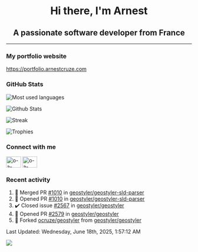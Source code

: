 <h1 align="center">Hi there, I'm Arnest</h1>
<h2 align="center">A passionate software developer from France</h2>

---

### My portfolio website

https://portfolio.arnestcruze.com

### GitHub Stats

![Most used languages](https://github-readme-stats.vercel.app/api/top-langs/?username=ocruze&langs_count=10&layout=compact&hide=tsql)

![Github Stats](https://github-readme-stats.vercel.app/api?username=ocruze&count_private=true&show_icons=true&title_color=fff&text_color=fff&bg_color=30,36d1dc,904e95)

![Streak](https://github-readme-streak-stats.herokuapp.com/?user=ocruze&)

![Trophies](https://github-profile-trophy.vercel.app/?username=ocruze)

### Connect with me

<p align="left">
  <a href="mailto:o.cruze@live.com" target="blank"><img align="center" src="https://upload.wikimedia.org/wikipedia/commons/d/df/Microsoft_Office_Outlook_%282018%E2%80%93present%29.svg" alt="o-a-cruze" height="30" width="40" /></a>
  <a href="https://linkedin.com/in/o-a-cruze" target="blank"><img align="center" src="https://raw.githubusercontent.com/rahuldkjain/github-profile-readme-generator/master/src/images/icons/Social/linked-in-alt.svg" alt="o-a-cruze" height="30" width="40" /></a>
</p>

### Recent activity

<!--RECENT_ACTIVITY:start-->
1. 🎉 Merged PR [#1010](https://github.com/geostyler/geostyler-sld-parser/pull/1010) in [geostyler/geostyler-sld-parser](https://github.com/geostyler/geostyler-sld-parser)
2. 💪 Opened PR [#1010](https://github.com/geostyler/geostyler-sld-parser/pull/1010) in [geostyler/geostyler-sld-parser](https://github.com/geostyler/geostyler-sld-parser)
3. ✔️ Closed issue [#2567](https://github.com/geostyler/geostyler/issues/2567) in [geostyler/geostyler](https://github.com/geostyler/geostyler)
4. 💪 Opened PR [#2579](https://github.com/geostyler/geostyler/pull/2579) in [geostyler/geostyler](https://github.com/geostyler/geostyler)
5. 🔱 Forked [ocruze/geostyler](https://github.com/ocruze/geostyler) from [geostyler/geostyler](https://github.com/geostyler/geostyler)
<!--RECENT_ACTIVITY:end-->

<!--RECENT_ACTIVITY:last_update-->
Last Updated: Wednesday, June 18th, 2025, 1:57:12 AM
<!--RECENT_ACTIVITY:last_update_end-->

[![](https://visitcount.itsvg.in/api?id=ocruze&label=Profile%20Views&pretty=false)](https://visitcount.itsvg.in)
